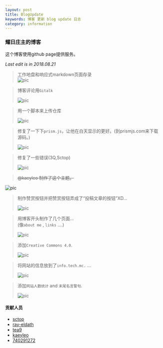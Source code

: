 ```yaml
---
layout: post
title: BlogUpdate
keywords: 博客 更新 blog update 日志
category: information
---
```

### 耀日庄主的博客
这个博客使用github page提供服务。  
  
*Last edit is in 2018.08.21*
>工作地盘和响应式markdown页面存录  
>![pic](https://github.com/sunbossrs/sunbossrs.github.io/raw/master/assets/img/make-easy.png)  

>博客评论用`Gitalk`
>  
>![pic](https://github.com/tea9/tea9.github.io/raw/master/readme_img/comment.png)  
>  

>用一个脚本来上传仓库  
>  
>![pic](https://github.com/sunbossrs/sunbossrs.github.io/raw/master/assets/img/updreposh.png)  
>  

>修复了一下下`prism.js`，让他在白天显示的更好。(到prismjs.com来下载源码。)  
>  
>![pic](https://github.com/sunbossrs/sunbossrs.github.io/raw/master/assets/img/prismjsfix-20180707.png)  
>  

>修复了一些错误(3Q,Sctop)  
>  
>![pic](https://github.com/sunbossrs/sunbossrs.github.io/raw/master/assets/img/sctophelpme.png)  
>  

> ~~@kaeyleo 制作了这个主题。~~  
>  
![pic](https://raw.githubusercontent.com/SunbossRS/SunbossRS.github.io/master/assets/img/liaokeyumakeh2o.png)  
>  

>制作赞赏按钮并把赞赏按钮弄成了“投稿文章的按钮”XD...  
>  
>![pic](https://github.com/sunbossrs/sunbossrs.github.io/raw/master/assets/img/rewardbutton.png)  
>  

>用博客开头制作了几个页面...  
>(像`about me` , `links` ....)  
>  
>![pic](https://m.gitee.com/srsyrzz/repository/raw/master/blogfile/jekyllh2ohtml/cover.h2ojekyll-html.png)  
>  

>添加`Creative Commons 4.0`.  
>  
>![pic](https://github.com/tea9/tea9.github.io/raw/master/readme_img/cc.png)  
>  

>将网站的信息放到了`info.tech.mc.` ...  
>  
>![pic](https://github.com/sunbossrs/sunbossrs.github.io/raw/master/assets/img/infotechmc.png)  
>  

>添加`网站人数统计` and `末尾名言警句`.  
>  
>![pic](https://gitee.com/srsyrzz/repository/raw/master/blogfile/h2of/2018-06-27%2018-21-37%20%E7%9A%84%E5%B1%8F%E5%B9%95%E6%88%AA%E5%9B%BE.png)  
>  

#### 贡献人员
- [sctop](https://github.com/sctop)  
- [ray-eldath](https://github.com/ray-eldath)  
- [tea9](https://github.com/tea9)  
- [kaeyleo](https://github.com/kaeyleo)  
- [740291272](https://github.com/740291272)
